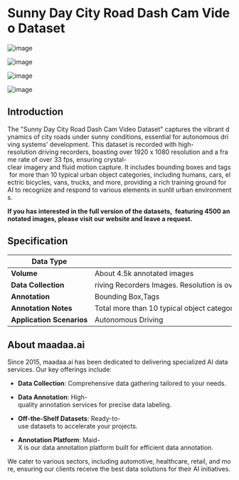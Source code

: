 # Sunny Day City Road Dash Cam Video Dataset

![image](https://alidocs.oss-cn-zhangjiakou.aliyuncs.com/res/1X3lE6jeBoWXnJbv/img/8307e4a9-a17e-41be-8d29-133471038012.jpg)

![image](https://alidocs.oss-cn-zhangjiakou.aliyuncs.com/res/1X3lE6jeBoWXnJbv/img/29b3fdab-4344-4c5c-b573-e9827f9a2e42.jpg)

![image](https://alidocs.oss-cn-zhangjiakou.aliyuncs.com/res/1X3lE6jeBoWXnJbv/img/dac9b297-732d-4512-88f4-30efc8c5e958.jpg)

![image](https://alidocs.oss-cn-zhangjiakou.aliyuncs.com/res/1X3lE6jeBoWXnJbv/img/bd6c4333-8cb3-467d-ae34-fc5bf11b9b42.jpg)

## Introduction

The "Sunny Day City Road Dash Cam Video Dataset" captures the vibrant dynamics of city roads under sunny conditions, essential for autonomous driving systems' development. This dataset is recorded with high-resolution driving recorders, boasting over 1920 x 1080 resolution and a frame rate of over 33 fps, ensuring crystal-clear imagery and fluid motion capture. It includes bounding boxes and tags for more than 10 typical urban object categories, including humans, cars, electric bicycles, vans, trucks, and more, providing a rich training ground for AI to recognize and respond to various elements in sunlit urban environments.

**If you has interested in the full version of the datasets,  featuring 4500 annotated images, please visit our website and leave a request.** 

## Specification

|  **Data Type**  |  ![image](https://alidocs.oss-cn-zhangjiakou.aliyuncs.com/res/1X3lE6jeBoWXnJbv/img/c27c41b9-b43f-4000-aff0-c85c69318a44.webp)Video  |
| --- | --- |
|  **Volume**  |  About 4.5k annotated images  |
|  **Data Collection**  |  riving Recorders Images. Resolution is over 1920 x 1080 and the number of frames per second of the video is over 33.  |
|  **Annotation**  |  Bounding Box,Tags  |
|  **Annotation Notes**  |  Total more than 10 typical object categories, such as human, car,electric bicycle,van,truck etc.  |
|  **Application Scenarios**  |  Autonomous Driving  |

## About maadaa.ai

Since 2015, maadaa.ai has been dedicated to delivering specialized AI data services. Our key offerings include:

*   **Data Collection**: Comprehensive data gathering tailored to your needs.
    
*   **Data Annotation**: High-quality annotation services for precise data labeling.
    
*   **Off-the-Shelf Datasets**: Ready-to-use datasets to accelerate your projects.
    
*   **Annotation Platform**: Maid-X is our data annotation platform built for efficient data annotation.
    

We cater to various sectors, including automotive, healthcare, retail, and more, ensuring our clients receive the best data solutions for their AI initiatives.
